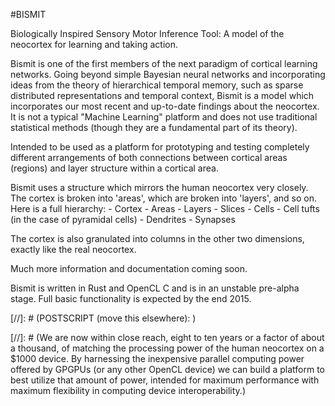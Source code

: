 #BISMIT

Biologically Inspired Sensory Motor Inference Tool: 
A model of the neocortex for learning and taking action.

Bismit is one of the first members of the next paradigm of cortical learning networks. Going beyond simple Bayesian neural networks and incorporating ideas from the theory of hierarchical temporal memory, such as sparse distributed representations and temporal context, Bismit is a model which incorporates our most recent and up-to-date findings about the neocortex. It is not a typical "Machine Learning" platform and does not use traditional statistical methods (though they are a fundamental part of its theory). 

Intended to be used as a platform for prototyping and testing completely different arrangements of both connections between cortical areas (regions) and layer structure within a cortical area.

Bismit uses a structure which mirrors the human neocortex very closely. The cortex is broken into 'areas', which are broken into 'layers', and so on. Here is a full hierarchy:
	- Cortex
		- Areas
			- Layers
				- Slices
					- Cells
						- Cell tufts (in the case of pyramidal cells)
							- Dendrites
								- Synapses

The cortex is also granulated into columns in the other two dimensions, exactly like the real neocortex.

Much more information and documentation coming soon.

Bismit is written in Rust and OpenCL C and is in an unstable pre-alpha stage. Full basic functionality is expected by the end 2015.



[//]: # (POSTSCRIPT (move this elsewhere): )

[//]: # (We are now within close reach, eight to ten years or a factor of about a thousand, of matching the processing power of the human neocortex on a $1000 device. By harnessing the inexpensive parallel computing power offered by GPGPUs (or any other OpenCL device) we can build a platform to best utilize that amount of power, intended for maximum performance with maximum flexibility in computing device interoperability.)
